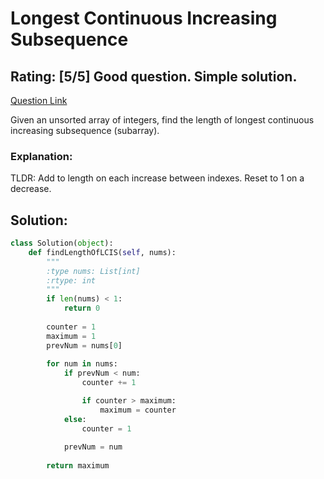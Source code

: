 # Longest Continuous Increasing Subsequence  

## Rating: [5/5] Good question. Simple solution.

[Question Link](https://leetcode.com/problems/longest-continuous-increasing-subsequence/)  

Given an unsorted array of integers, find the length of longest continuous increasing subsequence (subarray).  

### Explanation:
TLDR: Add to length on each increase between indexes. Reset to 1 on a decrease.


## Solution:
```Python
class Solution(object):
    def findLengthOfLCIS(self, nums):
        """
        :type nums: List[int]
        :rtype: int
        """
        if len(nums) < 1:
            return 0
        
        counter = 1
        maximum = 1
        prevNum = nums[0]
        
        for num in nums:
            if prevNum < num:
                counter += 1

                if counter > maximum:
                    maximum = counter
            else:
                counter = 1
                
            prevNum = num
            
        return maximum
        
```
